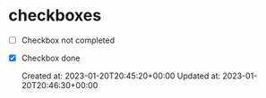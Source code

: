 # checkboxes

- [ ] Checkbox not completed
- [x] Checkbox done

    Created at: 2023-01-20T20:45:20+00:00
    Updated at: 2023-01-20T20:46:30+00:00

